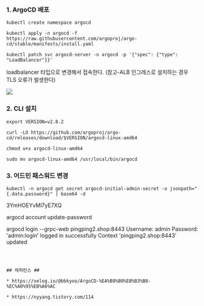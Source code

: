
### 1. ArgoCD 배포 ###
```
kubectl create namespace argocd

kubectl apply -n argocd -f https://raw.githubusercontent.com/argoproj/argo-cd/stable/manifests/install.yaml

kubectl patch svc argocd-server -n argocd -p '{"spec": {"type": "LoadBalancer"}}'
```
loadbalancer 타입으로 변경해서 접속한다. (참고-ALB 인그레스로 설치하는 경우 TLS 오류가 발생한다)

![](https://github.com/gnosia93/eks-on-aws/blob/main/images/argo-cd-login.png)



### 2. CLI 설치 ###
```
export VERSION=v2.8.2

curl -LO https://github.com/argoproj/argo-cd/releases/download/$VERSION/argocd-linux-amd64

chmod u+x argocd-linux-amd64

sudo mv argocd-linux-amd64 /usr/local/bin/argocd
```

### 3. 어드민 패스워드 변경 ###
```
kubectl -n argocd get secret argocd-initial-admin-secret -o jsonpath="{.data.password}" | base64 -d
```
3YmHOEYvMl7yE7XQ

argocd account update-password

argocd login --grpc-web pingping2.shop:8443
Username: admin
Password: 
'admin:login' logged in successfully
Context 'pingping2.shop:8443' updated
```



## 레퍼런스 ##

* https://velog.io/@bbkyoo/ArgoCD-%EA%B8%B0%EB%B3%B8-%EC%A0%95%EB%A6%AC

* https://nyyang.tistory.com/114
  
